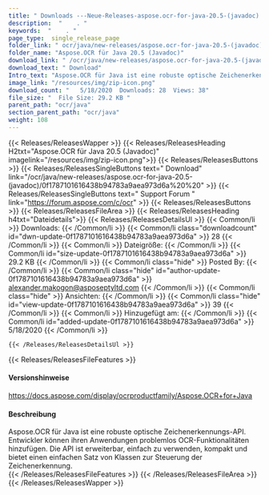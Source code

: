 ```yaml
---
title: " Downloads ---Neue-Releases-aspose.ocr-for-java-20.5-(javadoc) . "
description:  "    . " 
keywords:  "    . " 
page_type:  single_release_page
folder_link: " ocr/java/new-releases/aspose.ocr-for-java-20.5-(javadoc)/"
folder_name: "Aspose.OCR für Java 20.5 (Javadoc)"
download_link: " /ocr/java/new-releases/aspose.ocr-for-java-20.5-(javadoc)/0f1787101616438b94783a9aea973d6a"
download_text: " Download"
Intro_text: "Aspose.OCR für Java ist eine robuste optische Zeichenerkennungs-API. Entwickler c..."
image_link: "/resources/img/zip-icon.png"
download_count: "   5/18/2020  Downloads: 28  Views: 38"
file_size: "  File Size: 29.2 KB "
parent_path: "ocr/java"
section_parent_path: "ocr/java"
weight: 108
---
```


{{< Releases/ReleasesWapper >}}
  {{< Releases/ReleasesHeading H2txt="Aspose.OCR für Java 20.5 (Javadoc)" imagelink="/resources/img/zip-icon.png">}}
  {{< Releases/ReleasesButtons >}}
    {{< Releases/ReleasesSingleButtons text=" Download" link="/ocr/java/new-releases/aspose.ocr-for-java-20.5-(javadoc)/0f1787101616438b94783a9aea973d6a%20%20" >}}
    {{< Releases/ReleasesSingleButtons text=" Support Forum " link="https://forum.aspose.com/c/ocr" >}}
  {{< Releases/ReleasesButtons >}}
  {{< Releases/ReleasesFileArea >}}
    {{< Releases/ReleasesHeading h4txt="Dateidetails">}}
    {{< Releases/ReleasesDetailsUl >}}
            {{< Common/li >}} Downloads: {{< /Common/li >}}
      {{< Common/li class="downloadcount" id="dwn-update-0f1787101616438b94783a9aea973d6a" >}} 28 {{< /Common/li >}}
      {{< Common/li >}} Dateigröße: {{< /Common/li >}}
      {{< Common/li id="size-update-0f1787101616438b94783a9aea973d6a" >}} 29.2 KB {{< /Common/li >}} 
      {{< Common/li  class="hide" >}} Posted By: {{< /Common/li >}} 
      {{< Common/li class="hide" id="author-update-0f1787101616438b94783a9aea973d6a" >}} alexander.makogon@asposeptyltd.com {{< /Common/li >}}
      {{< Common/li class="hide" >}} Ansichten: {{< /Common/li >}}
      {{< Common/li class="hide" id="view-update-0f1787101616438b94783a9aea973d6a" >}} 39 {{< /Common/li >}}
      {{< Common/li >}} Hinzugefügt am: {{< /Common/li >}}
      {{< Common/li id="added-update-0f1787101616438b94783a9aea973d6a" >}} 5/18/2020 {{< /Common/li >}} 

    {{< /Releases/ReleasesDetailsUl >}}

  {{< Releases/ReleasesFileFeatures >}}
      <h4>Versionshinweise</h4><div> <a href="https://docs.aspose.com/display/ocrproductfamily/Aspose.OCR+for+Java">https://docs.aspose.com/display/ocrproductfamily/Aspose.OCR+for+Java</a></div><h4> Beschreibung</h4><div class="HTMLDescription"> Aspose.OCR für Java ist eine robuste optische Zeichenerkennungs-API. Entwickler können ihren Anwendungen problemlos OCR-Funktionalitäten hinzufügen. Die API ist erweiterbar, einfach zu verwenden, kompakt und bietet einen einfachen Satz von Klassen zur Steuerung der Zeichenerkennung.</div>
  {{< /Releases/ReleasesFileFeatures >}}
 {{< /Releases/ReleasesFileArea >}}
{{< /Releases/ReleasesWapper >}}



